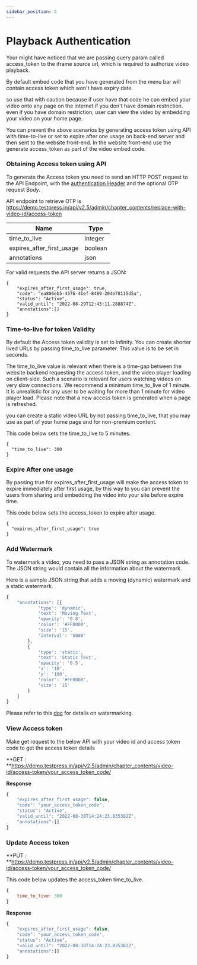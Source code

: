 ```yaml
---
sidebar_position: 2
---
```


# Playback Authentication

Your might have noticed that we are passing query param called access_token to the iframe source url, which is required to authorize video playback. 

By default embed code that you have generated from the menu bar will contain access token which won't have expiry date. 

so use that with caution because if user have that code he can embed your video onto any page on the internet if you don't have domain restriction. even if you have domain restriction, user can view the video by embedding your video on your home page.

You can prevent the above scenarios by generating access token using API with time-to-live or set to expire after one usage on back-end server and then sent to the website front-end. In the website front-end use the generate access_token as part of the video embed code.


### Obtaining Access token using API

To generate the Access token you need to send an HTTP POST request to the API Endpoint, with the [authentication Header](../intro.md) and the optional OTP request Body.

API endpoint to retrieve OTP is https://demo.testpress.in/api/v2.5/admin/chapter_contents/replace-with-video-id/access-token


| Name                            | Type         
| -----------                     | -----------  |
| time_to_live                    | integer      | 
| expires_after_first_usage       | boolean      | 
| annotations                     | json         | 


For valid requests the API server returns a JSON:

```
{
    "expires_after_first_usage": true,
    "code": "ea806eb5-4576-4bef-8489-204e78115d5a",
    "status": "Active",
    "valid_until": "2022-08-29T12:43:11.288874Z",
    "annotations":[]
}
```


### Time-to-live for token Validity

By default the Access token validity is set to infinity. You can create shorter lived URLs by passing time_to_live parameter. This value is to be set in seconds.

The time_to_live value is relevant when there is a time-gap between the website backend requesting the access token, and the video player loading on client-side. Such a scenario is relevant for users watching videos on very slow connections. We recommend a minimum time_to_live of 1 minute. It is unrealistic for any user to be waiting for more than 1 minute for video player load. Please note that a new access token is generated when a page is refreshed.

you can create a static video URL by not passing time_to_live, that you may use as part of your home page and for non-premium content.

This code below sets the time_to_live to 5 minutes.

```
{
  "time_to_live": 300
}
```


### Expire After one usage

By passing true for expires_after_first_usage will make the access token to expire immediately after first usage, by this way to you can prevent the users from sharing and embedding the video into your site before expire time.  

This code below sets the access_token to expire after usage.
```
{
  "expires_after_first_usage": true
}
```


### Add Watermark

To watermark a video, you need to pass a JSON string as annotation code. The JSON string would contain all the information about the watermark.

Here is a sample JSON string that adds a moving (dynamic) watermark and a static watermark.

```js
{
	"annotations": [{
			'type': 'dynamic',
			'text': 'Moving Text',
			'opacity': '0.8',
			'color': '#FF0000',
			'size': '15',
			'interval': '5000'
		},
		{
			'type': 'static',
			'text': 'Static Text',
			'opacity': '0.5',
			'x': '10',
			'y': '100',
			'color': '#FF0000',
			'size': '15'
		}
	]
}
```

Please refer to this [doc](http://localhost:3000/testpress_docs/docs/video-embedding/watermarking) for details on watermarking.

### View Access token 

Make get request to the below API with your video id and access token code to get the access token details

**GET : **https://demo.testpress.in/api/v2.5/admin/chapter_contents/video-id/access-token/your_access_token_code/


**Response**
```js
{
    "expires_after_first_usage": false,
    "code": "your_access_token_code",
    "status": "Active",
    "valid_until": "2022-08-30T14:24:23.835382Z",
    "annotations":[]
}
```


### Update Access token 

**PUT : **https://demo.testpress.in/api/v2.5/admin/chapter_contents/video-id/access-token/your_access_token_code/

This code below updates the access_token time_to_live.

```js
{
    time_to_live: 300
}
```

**Response**
```js
{
    "expires_after_first_usage": false,
    "code": "your_access_token_code",
    "status": "Active",
    "valid_until": "2022-08-30T14:24:23.835382Z",
    "annotations":[]
}
```

